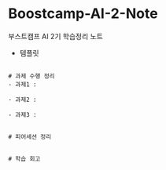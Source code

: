 # Boostcamp-AI-2-Note

부스트캠프 AI 2기 학습정리 노트


- 템플릿

```

# 과제 수행 정리
- 과제1 :

- 과제2 :

- 과제3 :


# 피어세션 정리


# 학습 회고

```
